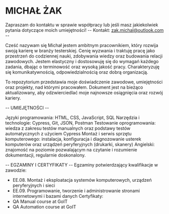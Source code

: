# MICHAŁ ŻAK
Zapraszam do kontaktu w sprawie współpracy lub jeśli masz jakiekolwiek pytania dotyczące moich umiejętności!
  -- Kontakt: zak.michal@outlook.com --  

Cześć nazywam się Michał jestem ambitnym pracownikiem, który rozwija swoją karierę w branży testerskiej. 
Cenię wyzwania i traktuję pracę jako przestrzeń do codziennej nauki, zdobywania wiedzy oraz budowania relacji zawodowych.
Jestem elastyczny i dostosowuję się do wymagań każdego zadania, dbając o terminowość oraz wysoką jakość pracy. 
Charakteryzuję się komunikatywnością, odpowiedzialnością oraz dobrą organizacją.

To repozytorium przedstawia moje doświadczenie zawodowe, umiejętności oraz projekty, nad którymi pracowałem. 
Dokument jest na bieżąco aktualizowany, aby odzwierciedlać moje najnowsze osiągnięcia oraz rozwój kariery.


 -- UMIEJĘTNOŚCI -- 

Języki programowania: HTML, CSS, JavaScript, SQL
Narzędzia i technologie: Cypress, Git, JSON, Postman
Testowanie oprogramowania: wiedza z zakresu testów manualnych oraz podstawy testów automatycznych z użyciem Cypress
Montaż i serwis sprzętu komputerowego: instalacja, konfiguracja i diagnozowanie usterek komputerów oraz urządzeń peryferyjnych (drukarki, skanery)
Angielski: znajomość na poziomie pozwalającym na czytanie i rozumienie dokumentacji, regularnie doskonalony.  


 -- EGZAMINY I CERTYFIKATY -- 
Egzaminy potwierdzający kwalifikacje w zawodzie:
-	EE.08. Montaż i eksploatacja systemów komputerowych, urządzeń peryferyjnych i sieci
-	EE.09. Programowanie, tworzenie i administrowanie stronami internetowymi i bazami danych
Certyfikaty:
-	QA Manual course at GoIT 
-	QA Automation course at GoIT 



